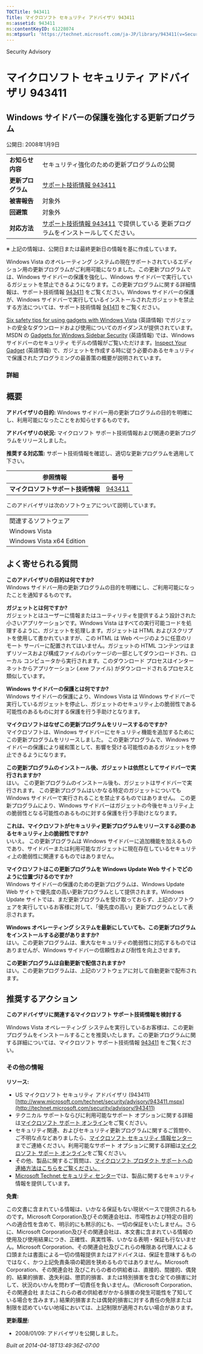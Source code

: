 ```yaml
---
TOCTitle: 943411
Title: マイクロソフト セキュリティ アドバイザリ 943411
ms:assetid: 943411
ms:contentKeyID: 61228074
ms:mtpsurl: 'https://technet.microsoft.com/ja-JP/library/943411(v=Security.10)'
---
```


Security Advisory

マイクロソフト セキュリティ アドバイザリ 943411
===============================================

Windows サイドバーの保護を強化する更新プログラム
------------------------------------------------

公開日: 2008年1月9日

|                    |                                                                                                                             |
|--------------------|-----------------------------------------------------------------------------------------------------------------------------|
| **お知らせ内容**   | セキュリティ強化のための更新プログラムの公開                                                                                |
| **更新プログラム** | [サポート技術情報 943411](http://support.microsoft.com/kb/943411)                                                           |
| **被害報告**       | 対象外                                                                                                                      |
| **回避策**         | 対象外                                                                                                                      |
| **対応方法**       | [サポート技術情報 943411](http://support.microsoft.com/kb/943411) で提供している 更新プログラムをインストールしてください。 |

※ 上記の情報は、公開日または最終更新日の情報を基に作成しています。

Windows Vista のオペレーティング システムの現在サポートされているエディション用の更新プログラムがご利用可能になりました。この更新プログラムでは、Windows サイドバーの保護を強化し、Windows サイドバーで実行しているガジェットを禁止できるようになります。この更新プログラムに関する詳細情報は、サポート技術情報 [943411](http://support.microsoft.com/kb/943411) をご覧ください。Windows サイドバーの保護が、Windows サイドバーで実行しているインストールされたガジェットを禁止する方法については、サポート技術情報 [941411](http://support.microsoft.com/kb/941411) をご覧ください。

[Six safety tips for using gadgets with Windows Vista](http://www.microsoft.com/protect/yourself/downloads/gadgets.mspx) (英語情報) でガジェットの安全なダウンロードおよび使用についてのガイダンスが提供されています。MSDN の [Gadgets for Windows Sidebar Security](http://msdn2.microsoft.com/en-us/library/bb508510.aspx) (英語情報) では、Windows サイドバーのセキュリティ モデルの情報がご覧いただけます。[Inspect Your Gadget](http://msdn2.microsoft.com/en-us/library/bb498012.aspx) (英語情報) で、ガジェットを作成する時に従う必要のあるセキュリティで保護されたプログラミングの最善策の概要が説明されています。

### 詳細

概要
----

<span></span>
**アドバイザリの目的:** Windows サイドバー用の更新プログラムの目的を明確にし、利用可能になったことをお知らせするものです。

**アドバイザリの状況:** マイクロソフト サポート技術情報および関連の更新プログラムをリリースしました。

**推奨する対応策:** サポート技術情報を確認し、適切な更新プログラムを適用して下さい。

| 参照情報                           | 番号                                             |
|------------------------------------|--------------------------------------------------|
| **マイクロソフトサポート技術情報** | [943411](http://support.microsoft.com/kb/943411) |

このアドバイザリは次のソフトウェアについて説明しています。

|                           |
|---------------------------|
| 関連するソフトウェア      |
| Windows Vista             |
| Windows Vista x64 Edition |

よく寄せられる質問
------------------

<span></span>
**このアドバイザリの目的は何ですか?**  
Windows サイドバー用の更新プログラムの目的を明確にし、ご利用可能になったことを通知するものです。

**ガジェットとは何ですか?**  
ガジェットとはユーザーに情報またはユーティリティを提供するよう設計された小さいアプリケーションです。Windows Vista はすべての実行可能コードを処理するように、ガジェットを処理します。ガジェットは HTML およびスクリプトを使用して書かれていますが、この HTML は Web ページのように任意のリモート サーバーに配置されてはいません。ガジェットの HTML コンテンツはまずリソースおよび構成ファイルのパッケージの一部としてダウンロードされ、ローカル コンピュータから実行されます。このダウンロード プロセスはインターネットからアプリケーション (.exe ファイル) がダウンロードされるプロセスと類似しています。

**Windows サイドバーの保護とは何ですか?**  
Windows サイドバーの保護により、Windows Vista は Windows サイドバーで実行しているガジェットを停止し、ガジェットのセキュリティ上の脆弱性である可能性のあるものに対する保護を行う手助けとなります。

**マイクロソフトはなぜこの更新プログラムをリリースするのですか?**  
マイクロソフトは、Windows サイドバーにセキュリティ機能を追加するためにこの更新プログラムをリリースしました。 この更新プログラムで、Windows サイドバーの保護により緩和策として、影響を受ける可能性のあるガジェットを停止できるようになります。

**この更新プログラムのインストール後、ガジェットは依然としてサイドバーで実行されますか?**  
はい。 この更新プログラムのインストール後も、ガジェットはサイドバーで実行されます。 この更新プログラムはいかなる特定のガジェットについても Windows サイドバーで実行されることを禁止するものではありません。 この更新プログラムにより、Windows サイドバーはガジェットの今後セキュリティ上の脆弱性となる可能性のあるものに対する保護を行う手助けとなります。

**これは、マイクロソフトがセキュリティ更新プログラムをリリースする必要のあるセキュリティ上の脆弱性ですか?**  
いいえ。 この更新プログラムは Windows サイドバーに追加機能を加えるものであり、サイドバーまたは利用可能なガジェットに現在存在しているセキュリティ上の脆弱性に関連するものではありません。

**マイクロソフトはこの更新プログラムを Windows Update Web サイトでどのように位置づけるのですか?**  
Windows サイドバーの保護のための更新プログラムは、Windows Update Web サイトで優先度の高い更新プログラムとして提供されます。Windows Update サイトでは、まだ更新プログラムを受け取っておらず、上記のソフトウェアを実行しているお客様に対して、「優先度の高い」更新プログラムとして表示されます。

**Windows オペレーティング システムを最新にしていても、この更新プログラムをインストールする必要がありますか?**  
はい。この更新プログラムは、重大なセキュリティの脆弱性に対応するものではありませんが、Windows サイドバーの信頼性および耐性を向上させます。

**この更新プログラムは自動更新で配信されますか?**  
はい。この更新プログラムは、上記のソフトウェアに対して自動更新で配布されます。

推奨するアクション
------------------

<span></span>
**このアドバイザリに関連するマイクロソフト サポート技術情報を検討する**

Windows Vista オペレーティング システムを実行しているお客様は、この更新プログラムをインストールすることを推奨いたします。この更新プログラムに関する詳細については、マイクロソフト サポート技術情報 [943411](http://support.microsoft.com/kb/943411) をご覧ください。

### その他の情報

**リソース:**

-   US マイクロソフト セキュリティ アドバイザリ (943411)
    [http://www.microsoft.com/technet/security/advisory/943411.mspx](http://technet.microsoft.com/security/advisory/943411)
-   テクニカル サポートならびに利用可能なサポート オプションに関する詳細は[マイクロソフト サポート オンライン](http://support.microsoft.com/)をご覧ください。
-   セキュリティ関連、およびセキュリティ更新プログラムに関するご質問や、ご不明な点などありましたら、[マイクロソフト セキュリティ 情報センター](http://www.microsoft.com/japan/security/sicinfo.mspx)までご連絡ください。利用可能なサポート オプションに関する詳細は[マイクロソフト サポート オンライン](http://support.microsoft.com/)をご覧ください。
-   その他、製品に関するご質問は、[マイクロソフト プロダクト サポートへの連絡方法はこちらをご覧ください。](http://support.microsoft.com/select/?target=assistance)
-   [Microsoft Technet セキュリティ センター](http://technet.microsoft.com/ja-jp/security/default.aspx)では、製品に関するセキュリティ情報を提供しています。

**免責:**

この文書に含まれている情報は、いかなる保証もない現状ベースで提供されるものです。Microsoft Corporation及びその関連会社は、市場性および特定の目的への適合性を含めて、明示的にも黙示的にも、一切の保証をいたしません。さらに、Microsoft Corporation及びその関連会社は、本文書に含まれている情報の使用及び使用結果につき、正確性、真実性等、いかなる表明・保証も行ないません。Microsoft Corporation、その関連会社及びこれらの権限ある代理人による口頭または書面による一切の情報提供またはアドバイスは、保証を意味するものではなく、かつ上記免責条項の範囲を狭めるものではありません。Microsoft Corporation、その関連会社 及びこれらの者の供給者は、直接的、間接的、偶発的、結果的損害、逸失利益、懲罰的損害、または特別損害を含む全ての損害に対して、状況のいかんを問わず一切責任を負いません。（Microsoft Corporation、その関連会社 またはこれらの者の供給者がかかる損害の発生可能性を了知している場合を含みます。) 結果的損害または偶発的損害に対する責任の免除または制限を認めていない地域においては、上記制限が適用されない場合があります。

**更新履歴:**

-   2008/01/09: アドバイザリを公開しました。

*Built at 2014-04-18T13:49:36Z-07:00*
